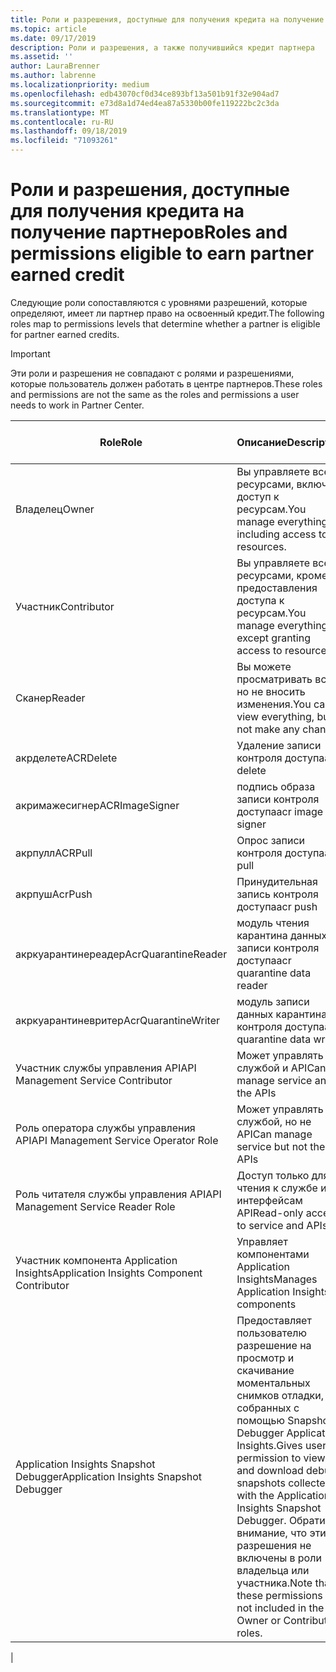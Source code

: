 ```yaml
---
title: Роли и разрешения, доступные для получения кредита на получение партнеров | Центр партнеров
ms.topic: article
ms.date: 09/17/2019
description: Роли и разрешения, а также получившийся кредит партнера
ms.assetid: ''
author: LauraBrenner
ms.author: labrenne
ms.localizationpriority: medium
ms.openlocfilehash: edb43070cf0d34ce893bf13a501b91f32e904ad7
ms.sourcegitcommit: e73d8a1d74ed4ea87a5330b00fe119222bc2c3da
ms.translationtype: MT
ms.contentlocale: ru-RU
ms.lasthandoff: 09/18/2019
ms.locfileid: "71093261"
---
```

# <a name="roles-and-permissions-eligible-to-earn-partner-earned-credit"></a><span data-ttu-id="67cf3-103">Роли и разрешения, доступные для получения кредита на получение партнеров</span><span class="sxs-lookup"><span data-stu-id="67cf3-103">Roles and permissions eligible to earn partner earned credit</span></span>

<span data-ttu-id="67cf3-104">Следующие роли сопоставляются с уровнями разрешений, которые определяют, имеет ли партнер право на освоенный кредит.</span><span class="sxs-lookup"><span data-stu-id="67cf3-104">The following roles map to permissions levels that determine whether a partner is eligible for partner earned credits.</span></span>

>[!Important]
><span data-ttu-id="67cf3-105">Эти роли и разрешения не совпадают с ролями и разрешениями, которые пользователь должен работать в центре партнеров.</span><span class="sxs-lookup"><span data-stu-id="67cf3-105">These roles and permissions are not the same as the roles and permissions a user needs to work in Partner Center.</span></span>

|<span data-ttu-id="67cf3-106">**Role**</span><span class="sxs-lookup"><span data-stu-id="67cf3-106">**Role**</span></span>   |<span data-ttu-id="67cf3-107">**Описание**</span><span class="sxs-lookup"><span data-stu-id="67cf3-107">**Description**</span></span>   |<span data-ttu-id="67cf3-108">**Подходящие PEC**</span><span class="sxs-lookup"><span data-stu-id="67cf3-108">**PEC eligible**</span></span>   |
|-----------------|:------------------|:--------------|
|<span data-ttu-id="67cf3-109">Владелец</span><span class="sxs-lookup"><span data-stu-id="67cf3-109">Owner</span></span>  |<span data-ttu-id="67cf3-110">Вы управляете всеми ресурсами, включая доступ к ресурсам.</span><span class="sxs-lookup"><span data-stu-id="67cf3-110">You manage everything, including access to resources.</span></span>|<span data-ttu-id="67cf3-111">"Да",</span><span class="sxs-lookup"><span data-stu-id="67cf3-111">Yes</span></span>|
|<span data-ttu-id="67cf3-112">Участник</span><span class="sxs-lookup"><span data-stu-id="67cf3-112">Contributor</span></span> |<span data-ttu-id="67cf3-113">Вы управляете всеми ресурсами, кроме предоставления доступа к ресурсам.</span><span class="sxs-lookup"><span data-stu-id="67cf3-113">You manage everything except granting access to resources.</span></span>|<span data-ttu-id="67cf3-114">"Да",</span><span class="sxs-lookup"><span data-stu-id="67cf3-114">Yes</span></span>|
|<span data-ttu-id="67cf3-115">Сканер</span><span class="sxs-lookup"><span data-stu-id="67cf3-115">Reader</span></span>|<span data-ttu-id="67cf3-116">Вы можете просматривать все, но не вносить изменения.</span><span class="sxs-lookup"><span data-stu-id="67cf3-116">You can view everything, but not make any changes</span></span>|<span data-ttu-id="67cf3-117">Нет</span><span class="sxs-lookup"><span data-stu-id="67cf3-117">No</span></span>|
|<span data-ttu-id="67cf3-118">акрделете</span><span class="sxs-lookup"><span data-stu-id="67cf3-118">ACRDelete</span></span>|<span data-ttu-id="67cf3-119">Удаление записи контроля доступа</span><span class="sxs-lookup"><span data-stu-id="67cf3-119">acr delete</span></span>|<span data-ttu-id="67cf3-120">"Да",</span><span class="sxs-lookup"><span data-stu-id="67cf3-120">Yes</span></span>|
|<span data-ttu-id="67cf3-121">акримажесигнер</span><span class="sxs-lookup"><span data-stu-id="67cf3-121">ACRImageSigner</span></span>|<span data-ttu-id="67cf3-122">подпись образа записи контроля доступа</span><span class="sxs-lookup"><span data-stu-id="67cf3-122">acr image signer</span></span>|<span data-ttu-id="67cf3-123">"Да",</span><span class="sxs-lookup"><span data-stu-id="67cf3-123">Yes</span></span>|
|<span data-ttu-id="67cf3-124">акрпулл</span><span class="sxs-lookup"><span data-stu-id="67cf3-124">ACRPull</span></span>|<span data-ttu-id="67cf3-125">Опрос записи контроля доступа</span><span class="sxs-lookup"><span data-stu-id="67cf3-125">acr pull</span></span>|<span data-ttu-id="67cf3-126">"Да",</span><span class="sxs-lookup"><span data-stu-id="67cf3-126">Yes</span></span>|
|<span data-ttu-id="67cf3-127">акрпуш</span><span class="sxs-lookup"><span data-stu-id="67cf3-127">AcrPush</span></span>|<span data-ttu-id="67cf3-128">Принудительная запись контроля доступа</span><span class="sxs-lookup"><span data-stu-id="67cf3-128">acr push</span></span>|<span data-ttu-id="67cf3-129">"Да",</span><span class="sxs-lookup"><span data-stu-id="67cf3-129">Yes</span></span>|
|<span data-ttu-id="67cf3-130">акркуарантинереадер</span><span class="sxs-lookup"><span data-stu-id="67cf3-130">AcrQuarantineReader</span></span>|<span data-ttu-id="67cf3-131">модуль чтения карантина данных записи контроля доступа</span><span class="sxs-lookup"><span data-stu-id="67cf3-131">acr quarantine data reader</span></span>|<span data-ttu-id="67cf3-132">Нет</span><span class="sxs-lookup"><span data-stu-id="67cf3-132">No</span></span>|
|<span data-ttu-id="67cf3-133">акркуарантиневритер</span><span class="sxs-lookup"><span data-stu-id="67cf3-133">AcrQuarantineWriter</span></span>| <span data-ttu-id="67cf3-134">модуль записи данных карантина контроля доступа</span><span class="sxs-lookup"><span data-stu-id="67cf3-134">acr quarantine data writer</span></span>|<span data-ttu-id="67cf3-135">"Да",</span><span class="sxs-lookup"><span data-stu-id="67cf3-135">Yes</span></span>|
|<span data-ttu-id="67cf3-136">Участник службы управления API</span><span class="sxs-lookup"><span data-stu-id="67cf3-136">API Management Service Contributor</span></span>|<span data-ttu-id="67cf3-137">Может управлять службой и API</span><span class="sxs-lookup"><span data-stu-id="67cf3-137">Can manage service and the APIs</span></span>|<span data-ttu-id="67cf3-138">"Да",</span><span class="sxs-lookup"><span data-stu-id="67cf3-138">Yes</span></span>|
|<span data-ttu-id="67cf3-139">Роль оператора службы управления API</span><span class="sxs-lookup"><span data-stu-id="67cf3-139">API Management Service Operator Role</span></span>|<span data-ttu-id="67cf3-140">Может управлять службой, но не API</span><span class="sxs-lookup"><span data-stu-id="67cf3-140">Can manage service but not the APIs</span></span>|<span data-ttu-id="67cf3-141">"Да",</span><span class="sxs-lookup"><span data-stu-id="67cf3-141">Yes</span></span>|
|<span data-ttu-id="67cf3-142">Роль читателя службы управления API</span><span class="sxs-lookup"><span data-stu-id="67cf3-142">API Management Service Reader Role</span></span>|<span data-ttu-id="67cf3-143">Доступ только для чтения к службе и интерфейсам API</span><span class="sxs-lookup"><span data-stu-id="67cf3-143">Read-only access to service and APIs</span></span>|<span data-ttu-id="67cf3-144">Нет</span><span class="sxs-lookup"><span data-stu-id="67cf3-144">No</span></span>|
|<span data-ttu-id="67cf3-145">Участник компонента Application Insights</span><span class="sxs-lookup"><span data-stu-id="67cf3-145">Application Insights Component Contributor</span></span>|<span data-ttu-id="67cf3-146">Управляет компонентами Application Insights</span><span class="sxs-lookup"><span data-stu-id="67cf3-146">Manages Application Insights components</span></span>|<span data-ttu-id="67cf3-147">"Да",</span><span class="sxs-lookup"><span data-stu-id="67cf3-147">Yes</span></span>|
|<span data-ttu-id="67cf3-148">Application Insights Snapshot Debugger</span><span class="sxs-lookup"><span data-stu-id="67cf3-148">Application Insights Snapshot Debugger</span></span>|<span data-ttu-id="67cf3-149">Предоставляет пользователю разрешение на просмотр и скачивание моментальных снимков отладки, собранных с помощью Snapshot Debugger Application Insights.</span><span class="sxs-lookup"><span data-stu-id="67cf3-149">Gives user permission to view and download debug snapshots collected with the Application Insights Snapshot Debugger.</span></span> <span data-ttu-id="67cf3-150">Обратите внимание, что эти разрешения не включены в роли владельца или участника.</span><span class="sxs-lookup"><span data-stu-id="67cf3-150">Note that these permissions are not included in the Owner or Contributor roles.</span></span>|<span data-ttu-id="67cf3-151">"Да",</span><span class="sxs-lookup"><span data-stu-id="67cf3-151">Yes</span></span>|
|